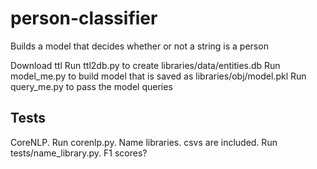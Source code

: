 # person-classifier

Builds a model that decides whether or not a string is a person

Download ttl
Run ttl2db.py to create libraries/data/entities.db
Run model_me.py to build model that is saved as libraries/obj/model.pkl
Run query_me.py to pass the model queries

## Tests

CoreNLP. Run corenlp.py.
Name libraries. csvs are included. Run tests/name_library.py.
F1 scores?

